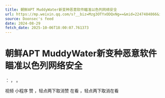 ```yaml
---
title: 朝鲜APT MuddyWater新变种恶意软件瞄准以色列网络安全
url: https://mp.weixin.qq.com/s?__biz=Mzg3OTYxODQxNg==&mid=2247484866&idx=1&sn=1e5466fa04371ab266a71dcc40fbbba5
source: Doonsec's feed
date: 2024-08-29
fetch_date: 2025-10-06T18:00:07.761373
---
```


# 朝鲜APT MuddyWater新变种恶意软件瞄准以色列网络安全

：
，
。

视频
小程序
赞
，轻点两下取消赞
在看
，轻点两下取消在看